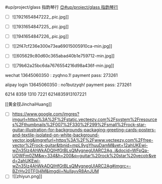 #up/project/glass 指韵琴行
[😊#up/project/glass 指韵琴行](https://47.111.95.20:6001/user/1/start/%23up%2Fproject%2Fglass%20%E6%8C%87%E9%9F%B5%E7%90%B4%E8%A1%8C)

- [ ] ![[1921654847222_.pic.jpg]]
- [ ] ![[1931654847225_.pic.jpg]]
- [ ] ![[1941654847226_.pic.jpg]]


- [ ] ![[2f47cf236e300e73ea69015005910ca-min.jpg]]
- [ ] ![[605629c80d60c365abad40b1e759712-min.jpg]]
- [ ] ![[79b62a25bc6da7676554216d98a436f-min.jpg]]

wechat
13645060350 : zyqhno.1!
payment pass: 273261

alipay login
13645060350 : no1butzyqh!
payment pass: 273261


6214 8359 1310 7221
6214835913107221

[[黄金钗JinchaiHuang]]
- [ ] https://www.google.com/imgres?imgurl=https%3A%2F%2Fstatic.vecteezy.com%2Fsystem%2Fresources%2Fthumbnails%2F007%2F330%2F299%2Fsmall%2Frock-star-guitar-illustration-for-backgrounds-packaging-greeting-cards-posters-and-textile-isolated-on-white-background-vector.jpg&imgrefurl=https%3A%2F%2Fwww.vecteezy.com%2Ffree-vector%2Frock-guitar&tbnid=mpL9ygYhuuDamM&vet=12ahUKEwi-wZn35Iz4AhWkADQIHfGtBLsQMygnegUIARC2Ag..i&docid=WFpQa-UOWFm0ZM&w=334&h=200&q=guitar%20rock%20star%20vecotr&ved=2ahUKEwi-wZn35Iz4AhWkADQIHfGtBLsQMygnegUIARC2Ag#imgrc=-BZrHv20TF0j4M&imgdii=NuIlayvR8AnJUM
- [ ] ![[zhiyun.png]]